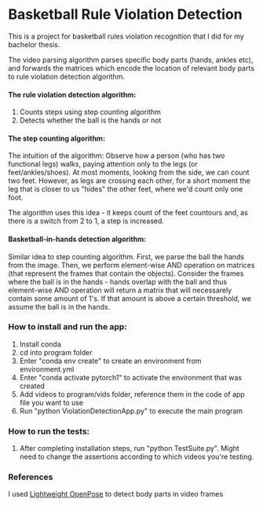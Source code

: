 # Basketball Rule Violation Detection

This is a project for basketball rules violation recognition that I did for my bachelor thesis. 

The video parsing algorithm parses specific body parts (hands, ankles etc), and forwards the matrices which encode the location of relevant body parts to rule violation detection algorithm.

#### The rule violation detection algorithm: ####

1) Counts steps using step counting algorithm
2) Detects whether the ball is the hands or not

#### The step counting algorithm: ####

The intuition of the algorithm: 
Observe how a person (who has two functional legs) walks, paying attention only to the legs (or feet/ankles/shoes). At most moments, looking from the side, we can count two feet. However, as legs are crossing each other, for a short moment the leg that is closer to us "hides" the other feet, where we'd count only one foot. 

The algorithm uses this idea - it keeps count of the feet countours and, as there is a switch from 2 to 1, a step is increased.

#### Basketball-in-hands detection algorithm: ####

Similar idea to step counting algorithm. First, we parse the ball the hands from the image. Then, we perform element-wise AND operation on matrices (that represent the frames that contain the objects). Consider the frames where the ball is in the hands - hands overlap with the ball and thus element-wise AND operation will return a matrix that will necessarely contain some amount of 1's. If that amount is above a certain threshold, we assume the ball is in the hands. 

### How to install and run the app: ###

1) Install conda
2) cd into program folder 
3) Enter "conda env create" to create an environment from environment.yml
4) Enter "conda activate pytorch1" to activate the environment that was created
5) Add videos to program/vids folder, reference them in the code of app file you want to use
6) Run "python ViolationDetectionApp.py" to execute the main program


### How to run the tests: ###
1) After completing installation steps, run "python TestSuite.py". Might need to change the assertions according to which videos you're testing.

### References ###

I used [Lightweight OpenPose](https://github.com/Daniil-Osokin/lightweight-human-pose-estimation.pytorch) to detect body parts in video frames
